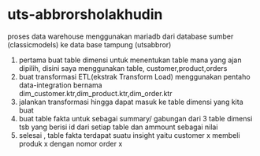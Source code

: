 # uts-abbrorsholakhudin
proses data warehouse menggunakan mariadb dari  database sumber (classicmodels) ke data base tampung (utsabbror)
1. pertama buat table dimensi untuk menentukan table mana yang ajan dipilih, disini saya menggunakan table, customer,product,orders
2. buat transformasi  ETL(ekstrak Transform Load) menggunakan pentaho data-integration bernama dim_customer.ktr,dim_product.ktr,dim_order.ktr
3. jalankan transformasi hingga dapat masuk ke table dimensi yang kita buat
4. buat table fakta untuk sebagai summary/ gabungan dari 3 table dimensi tsb yang berisi id dari setiap table dan ammount sebagai nilai
5. selesai , table fakta terdapat suatu insight yaitu customer x membeli produk x dengan nomor order x 
